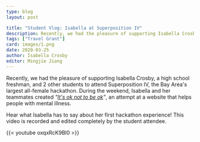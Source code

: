 ```yaml
---
type: blog
layout: post

title: "Student Vlog: Isabella at Superposition IV"
description: Recently, we had the pleasure of supporting Isabella Crosby, a high school freshman, and 2 other students to attend Superposition IV, the Bay Area's largest all-female hackathon. 
tags: ["Travel Grant"]
card: images/1.png
date: 2020-03-25
author: Isabella Crosby
editor: Mingjie Jiang
---
```


Recently, we had the pleasure of supporting Isabella Crosby, a high school freshman, and 2 other students to attend Superposition IV, the Bay Area's largest all-female hackathon. During the weekend, Isabella and her teammates created _"[It's ok not to be ok](https://devpost.com/software/it-s-ok-not-to-be-ok)"_, an attempt at a website that helps people with mental illness. 

Hear what Isabella has to say about her first hackathon experience! This video is recorded and edited completely by the student attendee. 

{{< youtube oxqxRcK9Bl0 >}}